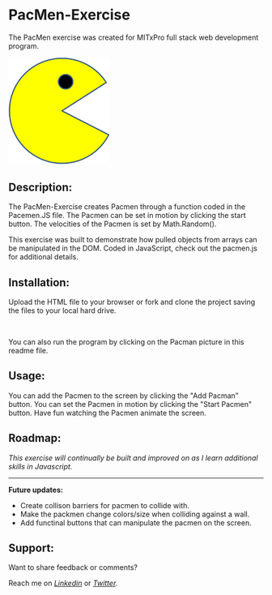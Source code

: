 # PacMen-Exercise
The PacMen exercise was created for MITxPro full stack web development program. </br>

<a href= "https://foreverphoenix21.github.io/PacMen-Exercise/">
<img src= "./images/PacMan1.png" alt = "Pacman Pic" width= "200" />
</a>

## Description:

<p> The PacMen-Exercise creates Pacmen through a function coded in the Pacemen.JS file. The Pacmen can be set in motion by clicking the start button. The velocities of the Pacmen is set by Math.Random().</p>

<p> This exercise was built to demonstrate how pulled objects from arrays can be manipulated in the DOM. Coded in JavaScript, check out the pacmen.js for additional details.</p> 

## Installation:
<p> Upload the HTML file to your browser or fork and clone the project saving the files to your local hard drive.
</p> </br>  <p> You can also run the program by clicking on the Pacman picture in this readme file. </p>

## Usage:

  <p>You can add the Pacmen to the screen by clicking the "Add Pacman" button. You can set the Pacmen in motion by clicking the "Start Pacmen" button. Have fun watching the Pacmen animate the screen. </p>

## Roadmap:

*<p> This exercise will continually be built and improved on as I learn additional skills in Javascript. </p>*

***

**<p> Future updates: </p>**
- Create collison barriers for pacmen to collide with. 
- Make the packmen change colors/size when colliding against a wall.
- Add functinal buttons that can manipulate the pacmen on the screen. 

## Support:

<p> Want to share feedback or comments?</p>

<p> 
  
  Reach me on *[Linkedin](https://www.linkedin.com/in/derek-diaz/)* or *[Twitter](https://twitter.com/home).*
  
</p>
